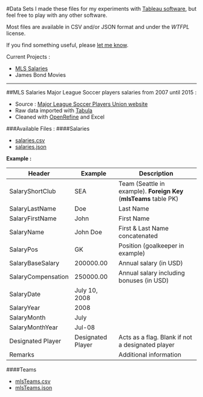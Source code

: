 #Data Sets
I made these files for my experiments with [Tableau software](http://www.tableau.com/), but feel free to play with any other software. 

Most files are available in CSV and/or JSON format and under the _WTFPL_ license.

If you find something useful, please [let me know](http://alexandre-mille.com/#Contact).

Current Projects :
+ [MLS Salaries](https://github.com/alexmille/DataSets/tree/master/MLS-Salaries)
+ James Bond Movies

_______

##MLS Salaries
Major League Soccer players salaries from 2007 until 2015 :
+ Source : [Major League Soccer Players Union website](https://www.mlsplayers.org/salary_info.html)
+ Raw data imported with [Tabula](http://tabula.technology/) 
+ Cleaned with [OpenRefine](http://openrefine.org/) and Excel

###Available Files :
####Salaries
+ [salaries.csv](https://github.com/alexmille/DataSets/blob/master/MLS-Salaries/salaries.csv)
+ [salaries.json](https://github.com/alexmille/DataSets/blob/master/MLS-Salaries/salaries.json)

**Example :**

|Header              |Example           |Description                                                           |
|--------------------|------------------|----------------------------------------------------------------------|
|SalaryShortClub     |SEA               |Team (Seattle in example). **Foreign Key** (**mlsTeams** table PK)    |
|SalaryLastName      |Doe               |Last Name                                                             |
|SalaryFirstName     |John              |First Name                                                            |
|SalaryName          |John Doe          |First & Last Name concatenated                                        |
|SalaryPos           |GK                |Position (goalkeeper in example)                                      |
|SalaryBaseSalary    |200000.00         |Annual salary (in USD)                                                |
|SalaryCompensation  |250000.00         |Annual salary including bonuses (in USD)                              |
|SalaryDate          |July 10, 2008     |                                                                      |
|SalaryYear          |2008              |                                                                      |
|SalaryMonth         |July              |                                                                      |
|SalaryMonthYear     |Jul-08            |                                                                      |
|Designated Player   |Designated Player |Acts as a flag. Blank if not a designated player                      |
|Remarks             |                  |Additional information                                                |

####Teams
+ [mlsTeams.csv](https://github.com/alexmille/DataSets/blob/master/MLS-Salaries/mlsTeams.csv) 
+ [mlsTeams.json](https://github.com/alexmille/DataSets/blob/master/MLS-Salaries/mlsTeams.json) 







